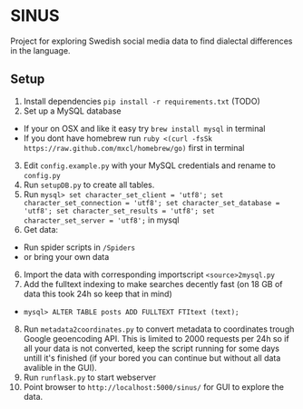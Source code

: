 SINUS
=====

Project for exploring Swedish social media data to find dialectal differences in the language. 

Setup
-----

1. Install dependencies `pip install -r requirements.txt` (TODO)
2. Set up a MySQL database
  * If your on OSX and like it easy try `brew install mysql` in terminal
  * If you dont have homebrew run `ruby <(curl -fsSk https://raw.github.com/mxcl/homebrew/go)` first in terminal
3. Edit `config.example.py` with your MySQL credentials and rename to `config.py`
4. Run `setupDB.py` to create all tables.
5. Run `mysql> set character_set_client = 'utf8'; set character_set_connection = 'utf8'; set character_set_database = 'utf8'; set character_set_results = 'utf8'; set character_set_server = 'utf8';` in mysql
5. Get data: 
  * Run spider scripts in `/Spiders` 
  * or bring your own data
6. Import the data with corresponding importscript `<source>2mysql.py`
7. Add the fulltext indexing to make searches decently fast (on 18 GB of data this took 24h so keep that in mind) 
  * `mysql> ALTER TABLE posts ADD FULLTEXT FTItext (text);`
8. Run `metadata2coordinates.py` to convert metadata to coordinates trough Google geoencoding API. This is limited to 2000 requests per 24h so if all your data is not converted, keep the script running for some days untill it's finished (if your bored you can continue but without all data avalible in the GUI).
9. Run `runflask.py` to start webserver
10. Point browser to `http://localhost:5000/sinus/` for GUI to explore the data.